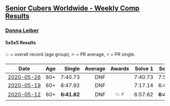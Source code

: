 <style>table {white-space: nowrap;}</style>

## [Senior Cubers Worldwide - Weekly Comp Results](/scw-comp/results/)
### [Donna Leiber](README.md)
#### 5x5x5 Results

<span style="white-space: nowrap;">💥 = overall record (age group)</span>, <span style="white-space: nowrap;">🔥 = PR average</span>, <span style="white-space: nowrap;">⚡ = PR single</span>.

| Date | Age | Single | Average | Awards | Solve 1 | Solve 2 | Solve 3 | Solve 4 | Solve 5 | Video |
| :--: | :--: | --: | --: | :--: | --: | --: | --: | --: | --: | :-- |
| [2020-05-26](../../results/2020-05-26/555.md) | 60+ | 7:40.73 | DNF |  | 7:40.73 | 7:52.97 | DNS | DNS | DNS | [Desktop](https://www.facebook.com/events/637852836799991/permalink/640054219913186) / [Mobile](https://m.facebook.com/events/637852836799991?view=permalink&id=640054219913186) |
| [2020-05-19](../../results/2020-05-19/555.md) | 60+ | 6:47.92 | DNF |  | 7:17.14 | 6:47.92 | DNS | DNS | DNS | [Desktop](https://www.facebook.com/events/201300894172579/permalink/204800883822580) / [Mobile](https://m.facebook.com/events/201300894172579?view=permalink&id=204800883822580) |
| [2020-05-12](../../results/2020-05-12/555.md) | 60+ | **6:41.82** | DNF | 💥 ⚡ | 6:57.62 | **6:41.82** | DNS | DNS | DNS | [Desktop](https://www.facebook.com/events/276138643524223/permalink/278589523279135) / [Mobile](https://m.facebook.com/events/276138643524223?view=permalink&id=278589523279135) |


<!-- Global site tag (gtag.js) - Google Analytics -->
<script async src="https://www.googletagmanager.com/gtag/js?id=UA-86348435-3"></script>
<script>window.dataLayer = window.dataLayer || []; function gtag() {dataLayer.push(arguments);} gtag('js', new Date()); gtag('config', 'UA-86348435-3');</script>
